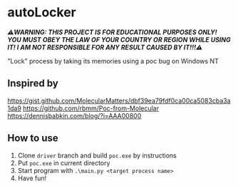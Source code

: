 # autoLocker

***⚠️WARNING: THIS PROJECT IS FOR EDUCATIONAL PURPOSES ONLY!
YOU MUST OBEY THE LAW OF YOUR COUNTRY OR REGION WHILE USING IT!
I AM NOT RESPONSIBLE FOR ANY RESULT CAUSED BY IT!!!⚠️***

"Lock" process by taking its memories using a poc bug on Windows NT

## Inspired by
https://gist.github.com/MolecularMatters/dbf39ea79fdf0ca00ca5083cba3a1da9
https://github.com/rbmm/Poc-from-Molecular
https://dennisbabkin.com/blog/?i=AAA00800

## How to use
1. Clone `driver` branch and build `poc.exe` by instructions
2. Put `poc.exe` in current directory
3. Start program with `.\main.py <target process name>`
4. Have fun!
